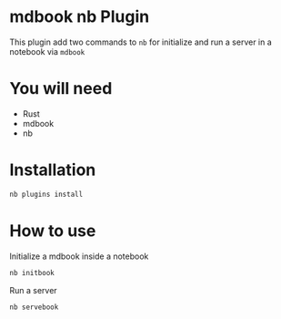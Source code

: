 # mdbook nb Plugin

This plugin add two commands to `nb` for initialize and run a server in a notebook via `mdbook`

# You will need

- Rust
- mdbook
- nb

# Installation

```bash
nb plugins install 
```

# How to use

Initialize a mdbook inside a notebook

```bash
nb initbook
```

Run a server

```bash
nb servebook
```
